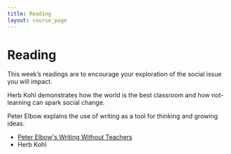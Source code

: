 ```yaml
---
title: Reading
layout: course_page
---
```

# Reading

This week’s readings are to encourage your exploration of the social issue you will impact. 
 
Herb Kohl demonstrates how the world is the best classroom and how not-learning can spark social change.
 
Peter Elbow explains the use of writing as a tool for thinking and growing ideas.

- [Peter Elbow's Writing Without Teachers](http://nzr.mvnu.edu/faculty/trearick/english/rearick/exposwrt/Elbow%20Learning%20Without%20Writing%20Teachers.pdf)
- Herb Kohl
